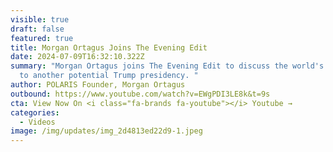 ```yaml
---
visible: true
draft: false
featured: true
title: Morgan Ortagus Joins The Evening Edit
date: 2024-07-09T16:32:10.322Z
summary: "Morgan Ortagus joins The Evening Edit to discuss the world's reaction
  to another potential Trump presidency. "
author: POLARIS Founder, Morgan Ortagus
outbound: https://www.youtube.com/watch?v=EWgPDI3LE8k&t=9s
cta: View Now On <i class="fa-brands fa-youtube"></i> Youtube →
categories:
  - Videos
image: /img/updates/img_2d4813ed22d9-1.jpeg
---
```

